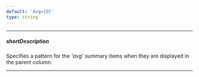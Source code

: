 ```yaml
---
default: 'Avg={0}'
type: string
---
```

---
##### shortDescription
Specifies a pattern for the *'avg'* summary items when they are displayed in the parent column.

---
